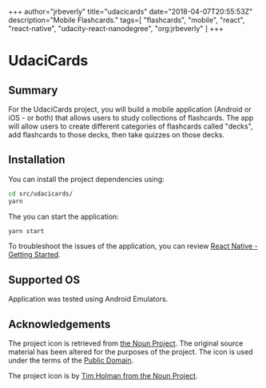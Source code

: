 +++
author="jrbeverly"
title="udacicards"
date="2018-04-07T20:55:53Z"
description="Mobile Flashcards."
tags=[
  "flashcards",
  "mobile",
  "react",
  "react-native",
  "udacity-react-nanodegree",
  "org:jrbeverly"
]
+++

# UdaciCards

## Summary

For the UdaciCards project, you will build a mobile application (Android or iOS - or both) that allows users to study collections of flashcards. The app will allow users to create different categories of flashcards called "decks", add flashcards to those decks, then take quizzes on those decks.

## Installation

You can install the project dependencies using:

```bash
cd src/udacicards/
yarn
```

The you can start the application:

```bash
yarn start
```

To troubleshoot the issues of the application, you can review [React Native - Getting Started](https://facebook.github.io/react-native/docs/getting-started.html).

## Supported OS

Application was tested using Android Emulators.

## Acknowledgements

The project icon is retrieved from [the Noun Project](docs/icon/icon.json). The original source material has been altered for the purposes of the project. The icon is used under the terms of the [Public Domain](https://creativecommons.org/publicdomain/zero/1.0/).

The project icon is by [Tim Holman from the Noun Project](https://thenounproject.com/term/card/28686/).